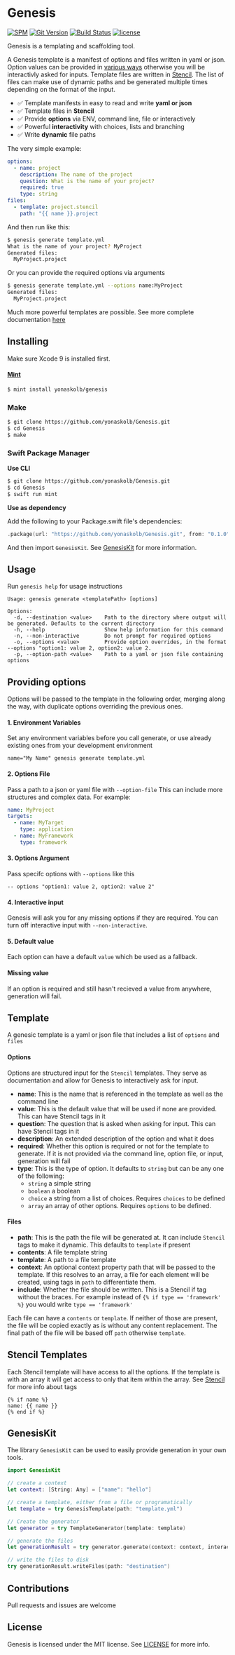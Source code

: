 # Genesis

[![SPM](https://img.shields.io/badge/spm-compatible-brightgreen.svg?style=flat)](https://swift.org/package-manager)
[![Git Version](https://img.shields.io/github/release/yonaskolb/Genesis.svg)](https://github.com/yonaskolb/Genesis/releases)
[![Build Status](https://img.shields.io/circleci/project/github/yonaskolb/Genesis.svg?style=flat)](https://circleci.com/gh/yonaskolb/Genesis)
[![license](https://img.shields.io/github/license/mashape/apistatus.svg)](https://github.com/yonaskolb/Genesis/blob/master/LICENSE)

Genesis is a templating and scaffolding tool.

A Genesis template is a manifest of options and files written in yaml or json. Option values can be provided in [various ways](#providing-options) otherwise you will be interactivly asked for inputs. Template files are written in [Stencil](https://github.com/kylef/Stencil). The list of files can make use of dynamic paths and be generated multiple times depending on the format of the input.

- ✅ Template manifests in easy to read and write **yaml or json**
- ✅ Template files in **Stencil**
- ✅ Provide **options** via ENV, command line, file or interactively
- ✅ Powerful **interactivity** with choices, lists and branching
- ✅ Write **dynamic** file paths

The very simple example:

```yaml
options:
  - name: project
    description: The name of the project
    question: What is the name of your project?
    required: true
    type: string
files:
  - template: project.stencil
    path: "{{ name }}.project
```

And then run like this:

```sh
$ genesis generate template.yml
What is the name of your project? MyProject
Generated files:
  MyProject.project
```

Or you can provide the required options via arguments

```sh
$ genesis generate template.yml --options name:MyProject
Generated files:
  MyProject.project
```

Much more powerful templates are possible. See more complete documentation [here](#templates)

## Installing
Make sure Xcode 9 is installed first.

#### [Mint](https://github.com/yonaskolb/mint)
```sh
$ mint install yonaskolb/genesis
```

### Make

```sh
$ git clone https://github.com/yonaskolb/Genesis.git
$ cd Genesis
$ make
```

### Swift Package Manager

**Use CLI**

```sh
$ git clone https://github.com/yonaskolb/Genesis.git
$ cd Genesis
$ swift run mint
```

**Use as dependency**

Add the following to your Package.swift file's dependencies:

```swift
.package(url: "https://github.com/yonaskolb/Genesis.git", from: "0.1.0"),
```

And then import `GenesisKit`. See [GenesisKit](#genesiskit) for more information.


## Usage

Run `genesis help` for usage instructions

```
Usage: genesis generate <templatePath> [options]

Options:
  -d, --destination <value>    Path to the directory where output will be generated. Defaults to the current directory
  -h, --help                   Show help information for this command
  -n, --non-interactive        Do not prompt for required options
  -o, --options <value>        Provide option overrides, in the format --options "option1: value 2, option2: value 2.
  -p, --option-path <value>    Path to a yaml or json file containing options
```

## Providing options
Options will be passed to the template in the following order, merging along the way, with duplicate options overriding the previous ones.

#### 1. Environment Variables
Set any environment variables before you call generate, or use already existing ones from your development environment

```
name="My Name" genesis generate template.yml
```

#### 2. Options File
Pass a path to a json or yaml file with `--option-file`
This can include more structures and complex data. For example:

```yaml
name: MyProject
targets:
  - name: MyTarget
    type: application
  - name: MyFramework
    type: framework  
```

#### 3. Options Argument
Pass specifc options with `--options` like this

```
-- options "option1: value 2, option2: value 2"
```

#### 4. Interactive input
Genesis will ask you for any missing options if they are required. You can turn off interactive input with `--non-interactive`.

#### 5. Default value
Each option can have a default `value` which be used as a fallback. 

#### Missing value
If an option is required and still hasn't recieved a value from anywhere, generation will fail.

## Template
A genesic template is a yaml or json file that includes a list of `options` and `files`

#### Options
Options are structured input for the `Stencil` templates. They serve as documentation and allow for Genesis to interactively ask for input.

- **name**: This is the name that is referenced in the template as well as the command line
- **value**: This is the default value that will be used if none are provided. This can have Stencil tags in it
- **question**: The question that is asked when asking for input. This can have Stencil tags in it
- **description**: An extended description of the option and what it does
- **required**: Whether this option is required or not for the template to generate. If it is not provided via the command line, option file, or input, generation will fail
- **type**: This is the type of option. It defaults to `string` but can be any one of the following:
	- `string` a simple string
	- `boolean` a boolean
	- `choice` a string from a list of choices. Requires `choices` to be defined
	- `array` an array of other options. Requires `options` to be defined.
 
#### Files

- **path**: This is the path the file will be generated at. It can include `Stencil` tags to make it dynamic. This defaults to `template` if present
- **contents**: A file template string
- **template**: A path to a file template
- **context**: An optional context property path that will be passed to the template. If this resolves to an array, a file for each element will be created, using tags in `path` to differentiate them.
- **include**: Whether the file should be written. This is a Stencil if tag without the braces. For example instead of `{% if type == 'framework' %}` you would write `type == 'framework'`

Each file can have a `contents` or `template`. If neither of those are present, the file will be copied exactly as is without any content replacement.
The final path of the file will be based off `path` otherwise `template`.

## Stencil Templates
Each Stencil template will have access to all the options. If the template is with an array it will get access to only that item within the array. See [Stencil](https://github.com/kylef/Stencil) for more info about tags

```
{% if name %}
name: {{ name }}
{% end if %}
```

## GenesisKit
The library `GenesisKit` can be used to easily provide generation in your own tools.

```swift
import GenesisKit

// create a context
let context: [String: Any] = ["name": "hello"]

// create a template, either from a file or programatically
let template = try GenesisTemplate(path: "template.yml")

// Create the generator
let generator = try TemplateGenerator(template: template)

// generate the files
let generationResult = try generator.generate(context: context, interactive: false)

// write the files to disk
try generationResult.writeFiles(path: "destination")

```

## Contributions
Pull requests and issues are welcome

## License

Genesis is licensed under the MIT license. See [LICENSE](LICENSE) for more info.
